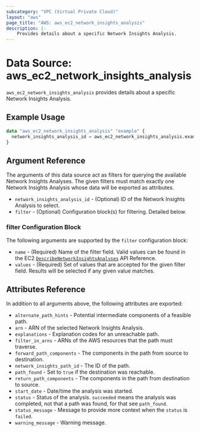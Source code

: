 ```yaml
---
subcategory: "VPC (Virtual Private Cloud)"
layout: "aws"
page_title: "AWS: aws_ec2_network_insights_analysis"
description: |-
    Provides details about a specific Network Insights Analysis.
---
```


# Data Source: aws_ec2_network_insights_analysis

`aws_ec2_network_insights_analysis` provides details about a specific Network Insights Analysis.

## Example Usage

```terraform
data "aws_ec2_network_insights_analysis" "example" {
  network_insights_analysis_id = aws_ec2_network_insights_analysis.example.id
}
```

## Argument Reference

The arguments of this data source act as filters for querying the available
Network Insights Analyses. The given filters must match exactly one Network Insights Analysis
whose data will be exported as attributes.

* `network_insights_analysis_id` - (Optional) ID of the Network Insights Analysis to select.
* `filter` - (Optional) Configuration block(s) for filtering. Detailed below.

### filter Configuration Block

The following arguments are supported by the `filter` configuration block:

* `name` - (Required) Name of the filter field. Valid values can be found in the EC2 [`DescribeNetworkInsightsAnalyses`](https://docs.aws.amazon.com/AWSEC2/latest/APIReference/API_DescribeNetworkInsightsAnalyses.html) API Reference.
* `values` - (Required) Set of values that are accepted for the given filter field. Results will be selected if any given value matches.

## Attributes Reference

In addition to all arguments above, the following attributes are exported:

* `alternate_path_hints` - Potential intermediate components of a feasible path.
* `arn` - ARN of the selected Network Insights Analysis.
* `explanations` - Explanation codes for an unreachable path.
* `filter_in_arns` - ARNs of the AWS resources that the path must traverse.
* `forward_path_components` - The components in the path from source to destination.
* `network_insights_path_id` - The ID of the path.
* `path_found` - Set to `true` if the destination was reachable.
* `return_path_components` - The components in the path from destination to source.
* `start_date` - Date/time the analysis was started.
* `status` - Status of the analysis. `succeeded` means the analysis was completed, not that a path was found, for that see `path_found`.
* `status_message` - Message to provide more context when the `status` is `failed`.
* `warning_message` - Warning message.
